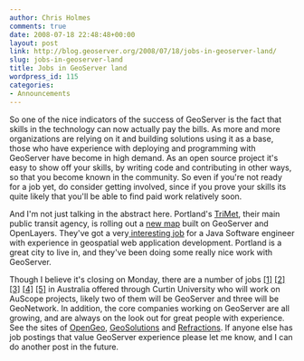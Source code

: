 ```yaml
---
author: Chris Holmes
comments: true
date: 2008-07-18 22:48:48+00:00
layout: post
link: http://blog.geoserver.org/2008/07/18/jobs-in-geoserver-land/
slug: jobs-in-geoserver-land
title: Jobs in GeoServer land
wordpress_id: 115
categories:
- Announcements
---
```


So one of the nice indicators of the success of GeoServer is the fact that skills in the technology can now actually pay the bills.  As more and more organizations are relying on it and building solutions using it as a base, those who have experience with deploying and programming with GeoServer have become in high demand.  As an open source project it's easy to show off your skills, by writing code and contributing in other ways, so that you become known in the community.  So even if you're not ready for a job yet, do consider getting involved, since if you prove your skills its quite likely that you'll be able to find paid work relatively soon.

And I'm not just talking in the abstract here.  Portland's [TriMet](http://www.trimet.org), their main public transit agency, is rolling out a [new map](http://maps.trimet.org) built on GeoServer and OpenLayers.  They've got a very[ interesting job](http://agency.governmentjobs.com/trimet/default.cfm?action=viewjob&JobID=119893&hit_count=Yes&headerfooter=1&promo=0&transfer=0&WDDXJobSearchParams=%3CwddxPacket%20version%3D%271.0%27%3E%3Cheader%2F%3E%3Cdata%3E%3Cstruct%3E%3Cvar%20name%3D%27FIND_KEYWORD%27%3E%3Cstring%3E%3C%2Fstring%3E%3C%2Fvar%3E%3Cvar%20name%3D%27CATEGORYID%27%3E%3Cstring%3E-1%3C%2Fstring%3E%3C%2Fvar%3E%3Cvar%20name%3D%27TRANSFER%27%3E%3Cstring%3E0%3C%2Fstring%3E%3C%2Fvar%3E%3Cvar%20name%3D%27PROMOTIONALJOBS%27%3E%3Cstring%3E0%3C%2Fstring%3E%3C%2Fvar%3E%3C%2Fstruct%3E%3C%2Fdata%3E%3C%2FwddxPacket%3E) for a Java Software engineer with experience in geospatial web application development.  Portland is a great city to live in, and they've been doing some really nice work with GeoServer.

Though I believe it's closing on Monday, there are a number of jobs [[1]](http://jobs.curtin.edu.au/positionview.cfm?positionid=14002) [[2]](http://jobs.curtin.edu.au/positionview.cfm?positionid=14003) [[3]](http://jobs.curtin.edu.au/positionview.cfm?positionid=14004) [[4]](http://jobs.curtin.edu.au/positionview.cfm?positionid=14005) [[5]](http://jobs.curtin.edu.au/positionview.cfm?positionid=14006) in Australia offered through Curtin University who will work on AuScope projects, likely two of them will be GeoServer and three will be GeoNetwork.  In addition, the core companies working on GeoServer are all growing, and are always on the look out for great people with experience.  See the sites of [OpenGeo](http://opengeo.org), [GeoSolutions](http://geo-solutions.it/) and [Refractions](http://www.refractions.net/company/careers/).  If anyone else has job postings that value GeoServer experience please let me know, and I can do another post in the future.

